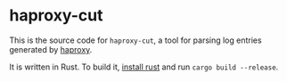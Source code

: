 # haproxy-cut

This is the source code for `haproxy-cut`, a tool for parsing log entries
generated by [haproxy].

It is written in Rust. To build it, [install rust] and run `cargo build
--release`.

[haproxy]: http://www.haproxy.org/
[install rust]: https://www.rust-lang.org/tools/install
